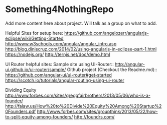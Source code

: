 # Something4NothingRepo
Add more content here about project. Will talk as a group on what to add.

Helpful Sites for setup here:
https://github.com/angelozerr/angularjs-eclipse/wiki/Getting-Started
http://www.w3schools.com/angular/angular_intro.asp
http://blog.diniscruz.com/2014/02/using-angularjs-in-eclipse-part-1.html
https://nodejs.org/
http://ternjs.net/doc/demo.html



UI Router helpful sites:
Sample site using UI-Router:: http://angular-ui.github.io/ui-router/sample/
Github project (Checkout the Readme.md):: https://github.com/angular-ui/ui-router#get-started
https://scotch.io/tutorials/angular-routing-using-ui-router



Dividing Equity
http://www.forbes.com/sites/greggfairbrothers/2013/05/06/who-is-a-founder/
http://falaw.us/How%20to%20Divide%20Equity%20Among%20Startup%20Founders.pdf
http://www.forbes.com/sites/groupthink/2013/05/22/how-to-split-equity-among-founders/
http://foundrs.com/
